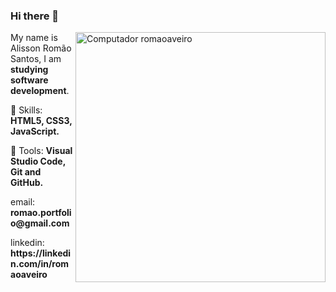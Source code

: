 ### Hi there 👋

<img src="https://raw.githubusercontent.com/MicaelliMedeiros/micaellimedeiros/master/image/computer-illustration.png" min-width="400px" max-width="400px" width="400px" align="right" alt="Computador romaoaveiro">

<p align="left"> 
  My name is Alisson Romão Santos, I am <strong>studying software development</strong>.
</p>

<p align="left">
  🦄 Skills: <strong>HTML5, CSS3, JavaScript.</strong>
</p>

<p align="left">
  💼 Tools: <strong>Visual Studio Code, Git and GitHub.</strong>
</p>

<p align="left">
 email: <strong>romao.portfolio@gmail.com</strong>
</p>

<p align="left">
 linkedin: <strong>https://linkedin.com/in/romaoaveiro</strong>
</p>

